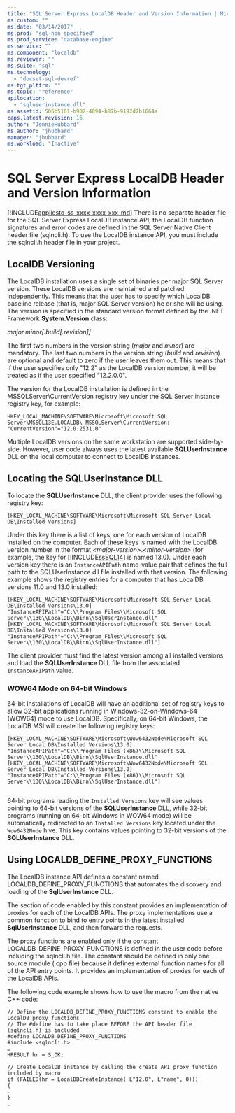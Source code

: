 ```yaml
---
title: "SQL Server Express LocalDB Header and Version Information | Microsoft Docs"
ms.custom: ""
ms.date: "03/14/2017"
ms.prod: "sql-non-specified"
ms.prod_service: "database-engine"
ms.service: ""
ms.component: "localdb"
ms.reviewer: ""
ms.suite: "sql"
ms.technology: 
  - "docset-sql-devref"
ms.tgt_pltfrm: ""
ms.topic: "reference"
apilocation: 
  - "sqluserinstance.dll"
ms.assetid: 506b5161-b902-4894-b87b-9192d7b1664a
caps.latest.revision: 16
author: "JennieHubbard"
ms.author: "jhubbard"
manager: "jhubbard"
ms.workload: "Inactive"
---
```

# SQL Server Express LocalDB Header and Version Information
[!INCLUDE[appliesto-ss-xxxx-xxxx-xxx-md](../../includes/appliesto-ss-xxxx-xxxx-xxx-md.md)]
  There is no separate header file for the SQL Server Express LocalDB instance API; the LocalDB function signatures and error codes are defined in the SQL Server Native Client header file (sqlncli.h). To use the LocalDB instance API, you must include the sqlncli.h header file in your project.  
  
## LocalDB Versioning  
 The LocalDB installation uses a single set of binaries per major SQL Server version. These LocalDB versions are maintained and patched independently. This means that the user has to specify which LocalDB baseline release (that is, major SQL Server version) he or she will be using. The version is specified in the standard version format defined by the .NET Framework **System.Version** class:  
  
 *major.minor[.build[.revision]]*  
  
 The first two numbers in the version string (*major* and *minor*) are mandatory. The last two numbers in the version string (*build* and *revision*) are optional and default to zero if the user leaves them out. This means that if the user specifies only "12.2" as the LocalDB version number, it will be treated as if the user specified "12.2.0.0".  
  
 The version for the LocalDB installation is defined in the MSSQLServer\CurrentVersion registry key under the SQL Server instance registry key, for example:  
  
```  
HKEY_LOCAL_MACHINE\SOFTWARE\Microsoft\Microsoft SQL Server\MSSQL13E.LOCALDB\ MSSQLServer\CurrentVersion: "CurrentVersion"="12.0.2531.0"  
```  
  
 Multiple LocalDB versions on the same workstation are supported side-by-side. However, user code always uses the latest available **SQLUserInstance** DLL on the local computer to connect to LocalDB instances.  
  
## Locating the SQLUserInstance DLL  
 To locate the **SQLUserInstance** DLL, the client provider uses the following registry key:  
  
```  
[HKEY_LOCAL_MACHINE\SOFTWARE\Microsoft\Microsoft SQL Server Local DB\Installed Versions]  
```  
  
 Under this key there is a list of keys, one for each version of LocalDB installed on the computer. Each of these keys is named with the LocalDB version number in the format *\<major-version>*.*\<minor-version>* (for example, the key for [!INCLUDE[ssSQL14](../../includes/sssql14-md.md)] is named 13.0). Under each version key there is an `InstanceAPIPath` name-value pair that defines the full path to the SQLUserInstance.dll file installed with that version. The following example shows the registry entries for a computer that has LocalDB versions 11.0 and 13.0 installed:  
  
```  
[HKEY_LOCAL_MACHINE\SOFTWARE\Microsoft\Microsoft SQL Server Local DB\Installed Versions\13.0]  
"InstanceAPIPath"="C:\\Program Files\\Microsoft SQL Server\\130\\LocalDB\\Binn\\SqlUserInstance.dll"  
[HKEY_LOCAL_MACHINE\SOFTWARE\Microsoft\Microsoft SQL Server Local DB\Installed Versions\13.0]  
"InstanceAPIPath"="C:\\Program Files\\Microsoft SQL Server\\130\\LocalDB\\Binn\\SqlUserInstance.dll"]  
```  
  
 The client provider must find the latest version among all installed versions and load the **SQLUserInstance** DLL file from the associated `InstanceAPIPath` value.  
  
### WOW64 Mode on 64-bit Windows  
 64-bit installations of LocalDB will have an additional set of registry keys to allow 32-bit applications running in Windows-32-on-Windows-64 (WOW64) mode to use LocalDB. Specifically, on 64-bit Windows, the LocalDB MSI will create the following registry keys:  
  
```  
[HKEY_LOCAL_MACHINE\SOFTWARE\Microsoft\Wow6432Node\Microsoft SQL Server Local DB\Installed Versions\13.0]  
"InstanceAPIPath"="C:\\Program Files (x86)\\Microsoft SQL Server\\130\\LocalDB\\Binn\\SqlUserInstance.dll"  
[HKEY_LOCAL_MACHINE\SOFTWARE\Microsoft\Wow6432Node\Microsoft SQL Server Local DB\Installed Versions\13.0]  
"InstanceAPIPath"="C:\\Program Files (x86)\\Microsoft SQL Server\\130\\LocalDB\\Binn\\SqlUserInstance.dll"]  
  
```  
  
 64-bit programs reading the `Installed Versions` key will see values pointing to 64-bit versions of the **SQLUserInstance** DLL, while 32-bit programs (running on 64-bit Windows in WOW64 mode) will be automatically redirected to an `Installed Versions` key located under the `Wow6432Node` hive. This key contains values pointing to 32-bit versions of the **SQLUserInstance** DLL.  
  
## Using LOCALDB_DEFINE_PROXY_FUNCTIONS  
 The LocalDB instance API defines a constant named LOCALDB_DEFINE_PROXY_FUNCTIONS that automates the discovery and loading of the **SqlUserInstance** DLL.  
  
 The section of code enabled by this constant provides an implementation of proxies for each of the LocalDB APIs. The proxy implementations use a common function to bind to entry points in the latest installed **SqlUserInstance** DLL, and then forward the requests.  
  
 The proxy functions are enabled only if the constant LOCALDB_DEFINE_PROXY_FUNCTIONS is defined in the user code before including the sqlncli.h file. The constant should be defined in only one source module (.cpp file) because it defines external function names for all of the API entry points. It provides an implementation of proxies for each of the LocalDB APIs.  
  
 The following code example shows how to use the macro from the native C++ code:  
  
```  
// Define the LOCALDB_DEFINE_PROXY_FUNCTIONS constant to enable the LocalDB proxy functions   
// The #define has to take place BEFORE the API header file (sqlncli.h) is included  
#define LOCALDB_DEFINE_PROXY_FUNCTIONS  
#include <sqlncli.h>  
…  
HRESULT hr = S_OK;  
  
// Create LocalDB instance by calling the create API proxy function included by macro  
if (FAILED(hr = LocalDBCreateInstance( L"12.0", L"name", 0)))  
{  
…  
}  
…  
  
```  
  
  
